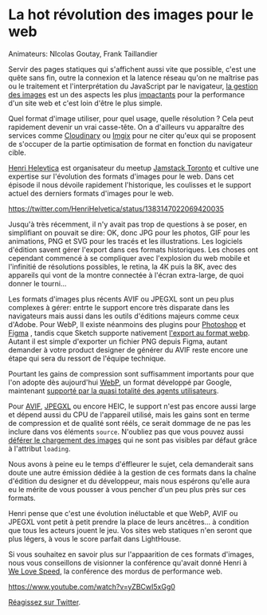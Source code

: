 # La hot révolution des images pour le web

Animateurs: NIcolas Goutay, Frank Taillandier

Servir des pages statiques qui s'affichent aussi vite que possible, c'est une quête sans fin, outre la connexion et la latence réseau qu'on ne maîtrise pas ou le traitement et l'interprétation du JavaScript par le navigateur, [la gestion des images](https://web.dev/fast/#optimize-your-images) est un des aspects les plus [impactants](https://www.oreilly.com/library/view/high-performance-images/9781491925799/) pour la performance d'un site web et c'est loin d'être le plus simple. 

Quel format d'image utiliser, pour quel usage, quelle résolution ? Cela peut rapidement devenir un vrai casse-tête. On a d'ailleurs vu apparaître des services comme [Cloudinary](https://cloudinary.com) ou [Imgix](https://www.imgix.com) pour ne citer qu'eux qui se proposent de s'occuper de la partie optimisation de format en fonction du navigateur cible.

[Henri Helevtica](https://twitter.com/HenriHelvetica) est organisateur du meetup [Jamstack Toronto](https://twitter.com/JAMstackTORONTO) et cultive une expertise sur l'évolution des formats d'images pour le web. Dans cet épisode il nous dévoile rapidement l'historique, les coulisses et le support actuel des derniers formats d'images pour le web.

https://twitter.com/HenriHelvetica/status/1383147022069420035

Jusqu'à très récemment, il n'y avait pas trop de questions à se poser, en simplifiant on pouvait se dire: OK, donc JPG pour les photos, GIF pour les animations, PNG et SVG pour les tracés et les illustrations.  Les logiciels d'édition savent gérer l'export dans ces formats historiques. Les choses ont cependant commencé à se compliquer avec l'explosion du web mobile et l'infinitié de résolutions possibles, le retina, la 4K puis la 8K, avec des appareils qui vont de la montre connectée à l'écran extra-large, de quoi donner le tourni...

Les formats d'images plus récents AVIF ou JPEGXL sont un peu plus complexes à gérer: entrte le support encore très disparate dans les navigateurs mais aussi dans les outils d'éditions majeurs comme ceux d'Adobe.  Pour WebP, Il existe néanmoins des plugins pour [Photoshop](https://github.com/webmproject/WebPShop) et  [Figma](https://forum.figma.com/t/webp-support/2206) , tandis cque Sketch supporte nativement [l'export au format webp](https://www.sketch.com/docs/exporting/).  Autant il est simple d'exporter un fichier PNG depuis Figma, autant demander à votre product designer de générer du AVIF reste encore une étape qui sera du ressort de l'équipe technique.

Pourtant les gains de compression sont suffisamment importants pour que l'on adopte dès aujourd'hui [WebP](https://developers.google.com/speed/webp/), un format développé par Google, maintenant [supporté par la quasi totalité des agents utilisateurs](https://caniuse.com/webp).

Pour [AVIF](https://jakearchibald.com/2020/avif-has-landed/), [JPEGXL](https://cloudinary.com/blog/how_jpeg_xl_compares_to_other_image_codecs) ou encore HEIC, le support n'est pas encore aussi large et dépend aussi du CPU de l'appareil utilisé, mais les gains sont en terme de compression et de qualité sont rééls, ce serait dommage de ne pas les inclure dans vos éléments `source`. N'oubliez pas que vous pouvez aussi [déférer le chargement des images](https://addyosmani.com/blog/lazy-loading/) qui ne sont pas visibles par défaut grâce à l'attribut `loading`.

Nous avons à peine eu le temps d'éffleurer le sujet, cela demanderait sans doute une autre émission dédiée à la gestion de ces formats dans la chaîne d'édition du designer et du développeur, mais nous espérons qu'elle aura eu le mérite de vous pousser à vous pencher d'un peu plus près sur ces formats.

Henri pense que c'est une évolution inéluctable et que WebP, AVIF ou JPEGXL vont petit à petit prendre la place de leurs ancêtres… à condition que tous les acteurs jouent le jeu. Vos sites web statiques n'en seront que plus légers, à vous le score parfait dans LightHouse.

Si vous souhaitez en savoir plus sur l'appaarition de ces formats d'images, nous vous conseillons de visionner la conférence qu'avait donné Henri à [We Love Speed](https://www.welovespeed.com/), la conférence des mordus de performance web.

https://www.youtube.com/watch?v=yZBCwI5xGg0


[Réagissez sur Twitter](https://twitter.com/jamstatic_fr).

